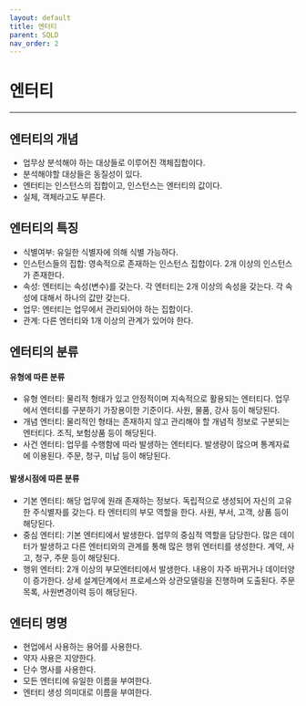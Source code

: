 ```yaml
---
layout: default
title: 엔터티
parent: SQLD
nav_order: 2
---
```


# 엔터티

---

## 엔터티의 개념

- 업무상 분석해야 하는 대상들로 이루어진 객체집합이다.
- 분석해야할 대상들은 동질성이 있다.
- 엔터티는 인스턴스의 집합이고, 인스턴스는 엔터티의 값이다.
- 실체, 객체라고도 부른다.

## 엔터티의 특징

- 식별여부: 유일한 식별자에 의해 식별 가능하다.
- 인스턴스들의 집합: 영속적으로 존재하는 인스턴스 집합이다. 2개 이상의 인스턴스가 존재한다.
- 속성: 엔터티는 속성(변수)를 갖는다. 각 엔터티는 2개 이상의 속성을 갖는다. 각 속성에 대해서 하나의 값만 갖는다.
- 업무: 엔터티는 업무에서 관리되어야 하는 집합이다.
- 관계: 다른 엔터티와 1개 이상의 관계가 있어야 한다.

## 엔터티의 분류

#### 유형에 따른 분류

- 유형 엔터티: 물리적 형태가 있고 안정적이며 지속적으로 활용되는 엔터티다. 업무에서 엔터티를 구분하기 가장용이한 기준이다. 사원, 물품, 강사 등이 해당된다.
- 개념 엔터티: 물리적인 형태는 존재하지 않고 관리해야 할 개념적 정보로 구분되는 엔터티다. 조직, 보험상품 등이 해당된다.
- 사건 엔터티: 업무를 수행함에 따라 발생하는 엔터티다. 발생량이 많으며 통계자료에 이용된다. 주문, 청구, 미납 등이 해당된다.

#### 발생시점에 따른 분류

- 기본 엔터티: 해당 업무에 원래 존재하는 정보다. 독립적으로 생성되어 자신의 고유한 주식별자를 갖는다. 타 엔터티의 부모 역할을 한다. 사원, 부서, 고객, 상품 등이 해당된다.
- 중심 엔터티: 기본 엔터티에서 발생한다. 업무의 중심적 역할을 담당한다. 많은 데이터가 발생하고 다른 엔터티와의 관계를 통해 많은 행위 엔터티를 생성한다. 계약, 사고, 청구, 주문 등이 해당된다.
- 행위 엔터티: 2개 이상의 부모엔터티에서 발생한다. 내용이 자주 바뀌거나 데이터양이 증가한다. 상세 설계단계에서 프로세스와 상관모델링을 진행하며 도출된다. 주문목록, 사원변경이력 등이 해당된다.

## 엔터티 명명

- 현업에서 사용하는 용어를 사용한다.
- 약자 사용은 지양한다.
- 단수 명사를 사용한다.
- 모든 엔터티에 유일한 이름을 부여한다.
- 엔터티 생성 의미대로 이름을 부여한다.

